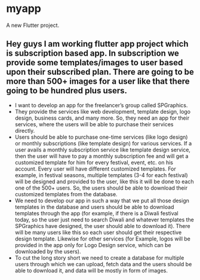 # myapp

A new Flutter project.

## Hey guys I am working flutter app project which is subscription based app. In subscription we provide some templates/images to user based upon their subscribed plan. There are going to be more than 500+ images for a user like that there going to be hundred plus users. 

 - I want to develop an app for the freelancer’s group called SPGraphics. 
 -	They provide the services like web development, template design, logo design, business cards, and many more. So, they need an app for their services, where the users will be able to purchase their services directly. 
 -	Users should be able to purchase one-time services (like logo design) or monthly subscriptions (like template design) for various services. If a user avails a monthly subscription service like template design service, then the user will have to pay a monthly subscription fee and will get a customized template for him for every festival, event, etc. on his account. Every user will have different customized templates. For example, in festival seasons, multiple templates (3-4 for each festival) will be designed and provided to the user, like this it will be done to each one of the 500+ users. So, the users should be able to download their customized templates from the database. 
 - 	We need to develop our app in such a way that we put all those design templates in the database and users should be able to download templates through the app (for example, if there is a Diwali festival today, so the user just need to search Diwali and whatever templates the SPGraphics have designed, the user should able to download it). There will be many users like this so each user should get their respective design template. Likewise for other services (for Example, logos will be provided in the app only for Logo Design service, which can be downloaded by the users). 
 -	To cut the long story short we need to create a database for multiple users through which we can upload, fetch data and the users should be able to download it, and data will be mostly in form of images.

